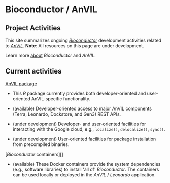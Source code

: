 # Bioconductor / AnVIL 

## Project Activities

This site summarizes ongoing [_Bioconductor_][] development activities
related to [_AnVIL_][]. **Note**: All resources on this page are under
development.

Learn more [about][] _Bioconductor_ and _AnVIL_.

[_Bioconductor_]: https://bioconductor.org
[_AnVIL_]: https://www.genome.gov/27569268/genomic-analysis-visualization-and-informatics-labspace-anvil/
[about]: /about

## Current activities

[AnVIL package][]

- This _R_ package currently provides both developer-oriented and
  user-oriented AnVIL-specific functionality.
  
- (available) Developer-oriented access to major AnVIL components (Terra,
  Leonardo, Dockstore, and Gen3) REST APIs.
  
- (under development) Developer- and user-oriented facilities for
  interacting with the Google cloud, e.g., `localize()`,
  `delocalize()`, `sync()`.
  
- (under development) User-oriented facilities for package
  installation from precompiled binaries.

[AnVIL package]: https://github.com/Bioconductor/AnVIL

[_Bioconductor_ containers][]

- (available) These Docker containers provide the system dependencies (e.g.,
  software libraries) to install 'all of' _Bioconductor_. The
  containers can be used locally or deployed in the _AnVIL_ /
  _Leonardo_ application. 

